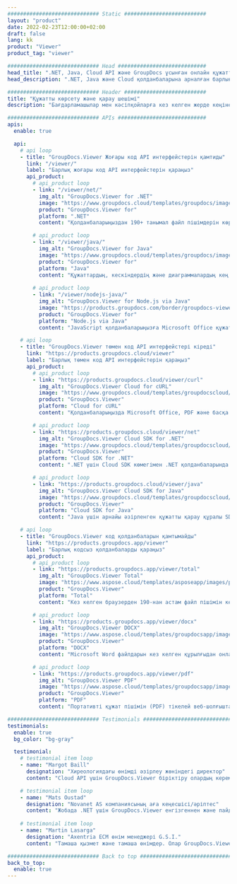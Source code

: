 ```yaml
---
############################# Static ##########################
layout: "product"
date: 2022-02-23T12:00:00+02:00
draft: false
lang: kk
product: "Viewer"
product_tag: "viewer"

############################# Head ############################
head_title: ".NET, Java, Cloud API және GroupDocs ұсынған онлайн құжатты қарау қолданбалары"
head_description: ".NET, Java және Cloud қолданбаларына арналған барлығы бір құжатты қарау құралы шешімін алыңыз. Қарапайым апарып тастау мүмкіндігін пайдаланып, жалпы құжат пішімдерін онлайн режимінде қараңыз."

############################# Header ##########################
title: "Құжатты көрсету және қарау шешімі"
description: "Бағдарламашылар мен кәсіпқойларға кез келген жерде кеңінен қолданылатын файл пішімдерін көрсету және көрсету үшін құжаттарды қараудың икемді шешімі."

############################# APIs ############################
apis:
  enable: true

  api:
    # api loop
    - title: "GroupDocs.Viewer Жоғары код API интерфейстерін қамтиды"
      link: "/viewer/"
      label: "Барлық жоғары код API интерфейстерін қараңыз"
      api_product:
        # api_product loop
        - link: "/viewer/net/"
          img_alt: "GroupDocs.Viewer for .NET"
          image: "https://www.groupdocs.cloud/templates/groupdocs/images/product-logos/groupdocs-viewer-net.png"
          product: "GroupDocs.Viewer for"
          platform: ".NET"
          content: "Қолданбаларыңыздан 190+ танымал файл пішімдерін көрсету үшін .NET және Mono шеңберлеріне арналған көп форматты құжатты қарау API."

        # api_product loop
        - link: "/viewer/java/"
          img_alt: "GroupDocs.Viewer for Java"
          image: "https://www.groupdocs.cloud/templates/groupdocs/images/product-logos/groupdocs-viewer-java.png"
          product: "GroupDocs.Viewer for"
          platform: "Java"
          content: "Құжаттардың, кескіндердің және диаграммалардың кең ауқымын көрсету үшін құжаттарды қарау және көрсету мүмкіндіктерімен Java қолданбаларын кеңейтіңіз."
        
        # api_product loop
        - link: "/viewer/nodejs-java/"
          img_alt: "GroupDocs.Viewer for Node.js via Java"
          image: "https://products.groupdocs.com/border/groupdocs-viewer-nodejs-java.svg"
          product: "GroupDocs.Viewer for"
          platform: "Node.js via Java"
          content: "JavaScript қолданбаларыңызға Microsoft Office құжаттарын, PDF және суреттерді көрсету мүмкіндігін беріңіз жаттығу қолдауын беріңіз."

    # api loop
    - title: "GroupDocs.Viewer төмен код API интерфейстері кіреді"
      link: "https://products.groupdocs.cloud/viewer"
      label: "Барлық төмен код API интерфейстерін қараңыз"
      api_product:
        # api_product loop
        - link: "https://products.groupdocs.cloud/viewer/curl"
          img_alt: "GroupDocs.Viewer Cloud for cURL"
          image: "https://www.groupdocs.cloud/templates/groupdocscloud/images/sdk/272x272/groupdocs_viewer-for-curl.png"
          product: "GroupDocs.Viewer"
          platform: "Cloud for cURL"
          content: "Қолданбаларыңызда Microsoft Office, PDF және басқа жалпы файл пішімдерін жылдам көрсету және көрсету үшін cURL RESTful құжатты қарау API интерфейсімен жұмыс жасаңыз."

        # api_product loop
        - link: "https://products.groupdocs.cloud/viewer/net"
          img_alt: "GroupDocs.Viewer Cloud SDK for .NET"
          image: "https://www.groupdocs.cloud/templates/groupdocscloud/images/sdk/272x272/groupdocs_viewer-for-net.png"
          product: "GroupDocs.Viewer"
          platform: "Cloud SDK for .NET"
          content: ".NET үшін Cloud SDK көмегімен .NET қолданбаларында қуатты құжат пішімдерін көру мүмкіндіктерін қосыңыз. Құжаттарды HTML, PDF немесе сурет түрінде қараңыз."

        # api_product loop
        - link: "https://products.groupdocs.cloud/viewer/java"
          img_alt: "GroupDocs.Viewer Cloud SDK for Java"
          image: "https://www.groupdocs.cloud/templates/groupdocscloud/images/sdk/272x272/groupdocs_viewer-for-java.png"
          product: "GroupDocs.Viewer"
          platform: "Cloud SDK for Java"
          content: "Java үшін арнайы әзірленген құжатты қарау құралы SDK көмегімен java қолданбаларына жоғары дәлдіктегі құжаттарды көрсету мүмкіндіктерін қосыңыз."

    # api loop
    - title: "GroupDocs.Viewer код қолданбаларын қамтымайды" 
      link: "https://products.groupdocs.app/viewer"
      label: "Барлық кодсыз қолданбаларды қараңыз"
      api_product:
        # api_product loop
        - link: "https://products.groupdocs.app/viewer/total"
          img_alt: "GroupDocs.Viewer Total"
          image: "https://www.aspose.cloud/templates/asposeapp/images/products/logo/aspose_viewer-app.png"
          product: "GroupDocs.Viewer"
          platform: "Total"
          content: "Кез келген браузерден 190-нан астам файл пішімін көруге арналған тегін онлайн қолданба."

        # api_product loop
        - link: "https://products.groupdocs.app/viewer/docx"
          img_alt: "GroupDocs.Viewer DOCX"
          image: "https://www.aspose.cloud/templates/groupdocsapp/images/products/logo/groupdocs_words-app.png"
          product: "GroupDocs.Viewer"
          platform: "DOCX"
          content: "Microsoft Word файлдарын кез келген құрылғыдан онлайн көруге арналған тегін веб-бағдарлама."

        # api_product loop
        - link: "https://products.groupdocs.app/viewer/pdf"
          img_alt: "GroupDocs.Viewer PDF"
          image: "https://www.aspose.cloud/templates/groupdocsapp/images/products/logo/groupdocs_pdf-app.png"
          product: "GroupDocs.Viewer"
          platform: "PDF"
          content: "Портативті құжат пішімін (PDF) тікелей веб-шолғыштан қараңыз."

############################# Testimonials ###############################
testimonials:
  enable: true
  bg_color: "bg-gray"

  testimonial:
    # testimonial item loop
    - name: "Margot Baill"
      designation: "Хиреологиядағы өнімді әзірлеу жөніндегі директор"
      content: "Cloud API үшін GroupDocs.Viewer біріктіру олардың керемет Ruby SDK көмегімен оңай болды. Біздің қалағанымызда бізбен жұмыс істеуге дайын компаниялар онша көп емес. Бұл тамаша серіктестік."

    # testimonial item loop
    - name: "Mats Oustad"
      designation: "Novanet AS компаниясының аға кеңесшісі/әріптес"
      content: "Жобада .NET үшін GroupDocs.Viewer енгізгеннен және пайдаланғаннан кейін ол өте жақсы жұмыс істеп тұрған сияқты. Мен көптеген құжаттармен сынап көрдім және әлі күнге дейін жақсы. Мен оған лақтырғанның бәрі жақсы көрінеді және PDF қарау құралы немесе MS Word бағдарламасындағыдай жақсы көрінеді."
              
    # testimonial item loop
    - name: "Martin Lasarga"
      designation: "Axentria ECM өнім менеджері G.S.I."
      content: "Тамаша қызмет және тамаша өнімдер. Олар GroupDocs.Viewer for .NET енгізу процесі кезінде өте пайдалы және жауап берді, оларды жеткілікті түрде ұсына алмайды."

############################# Back to top ###############################
back_to_top:
  enable: true
---
```

